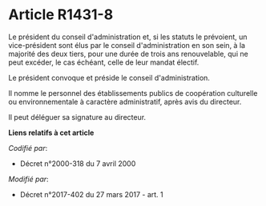 # Article R1431-8

Le président du conseil d'administration et, si les statuts le prévoient, un vice-président sont élus par le conseil
d'administration en son sein, à la majorité des deux tiers, pour une durée de trois ans renouvelable, qui ne peut excéder, le
cas échéant, celle de leur mandat électif.

Le président convoque et préside le conseil d'administration.

Il nomme le personnel des établissements publics de coopération culturelle ou environnementale à caractère administratif,
après avis du directeur.

Il peut déléguer sa signature au directeur.

**Liens relatifs à cet article**

_Codifié par_:

  - Décret n°2000-318 du 7 avril 2000

_Modifié par_:

  - Décret n°2017-402 du 27 mars 2017 - art. 1
